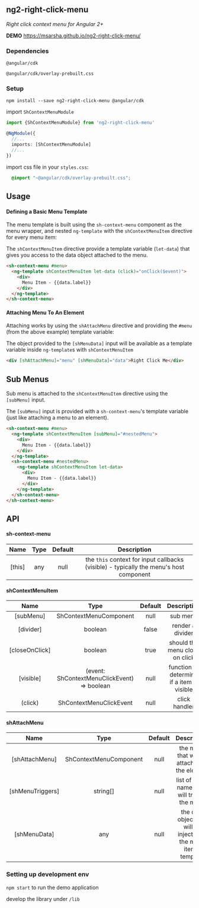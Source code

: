 ## ng2-right-click-menu
_Right click context menu for Angular 2+_

__DEMO__ https://msarsha.github.io/ng2-right-click-menu/

### Dependencies

`@angular/cdk`

`@angular/cdk/overlay-prebuilt.css`

### Setup

`npm install --save ng2-right-click-menu @angular/cdk`

import `ShContextMenuModule`

````typescript
import {ShContextMenuModule} from 'ng2-right-click-menu'

@NgModule({
  //...
  imports: [ShContextMenuModule]
  //...
})
````

import css file in your `styles.css`:

````css
  @import "~@angular/cdk/overlay-prebuilt.css";
````

## Usage

#### Defining a Basic Menu Template

The menu template is built using the `sh-context-menu` component as the menu wrapper,
and nested `ng-template` with the `shContextMenuItem` directive for every menu item:

The `shContextMenuItem` directive provide a template variable (`let-data`) that gives you access to the data object attached to the menu.

````html
<sh-context-menu #menu>
  <ng-template shContextMenuItem let-data (click)="onClick($event)">
    <div>
      Menu Item - {{data.label}}
    </div>
  </ng-template>
</sh-context-menu>
````

#### Attaching Menu To An Element

Attaching works by using the `shAttachMenu` directive and providing the `#menu` (from the above example) template variable:

The object provided to the `[shMenuData]` input will be available as a template variable inside `ng-template`s with `shContextMenuItem`

```html
<div [shAttachMenu]="menu" [shMenuData]="data">Right Click Me</div>
```

## Sub Menus

Sub menu is attached to the `shContextMenuItem` directive using the `[subMenu]` input.

The `[subMenu]` input is provided with a `sh-context-menu`'s template variable (just like attaching a menu to an element).

````html
<sh-context-menu #menu>
  <ng-template shContextMenuItem [subMenu]="#nestedMenu">
    <div>
      Menu Item - {{data.label}}
    </div>
  </ng-template>
  <sh-context-menu #nestedMenu>
    <ng-template shContextMenuItem let-data>
      <div>
        Menu Item - {{data.label}}
      </div>
    </ng-template>
  </sh-context-menu>
</sh-context-menu>
````

## API

#### sh-context-menu

Name | Type | Default | Description
:---:|:---:|:---:|:---:
[this]|any|null|the `this` context for input callbacks (visible) - typically the menu's host component

#### shContextMenuItem

Name | Type | Default | Description
:---:|:---:|:---:|:---:
[subMenu]|ShContextMenuComponent|null|sub menu
[divider]|boolean|false|render a divider
[closeOnClick]|boolean|true|should the menu close on click
[visible]|(event: ShContextMenuClickEvent) => boolean|null|function to determine if a item is visible
(click)|ShContextMenuClickEvent|null|click handler

#### shAttachMenu

Name | Type | Default | Description
:---:|:---:|:---:|:---:
[shAttachMenu]|ShContextMenuComponent|null|the menu that will be attached to the element
[shMenuTriggers]|string[]|null|list of event names that will trigger the menu
[shMenuData]|any|null|the data object that will be injected to the menu item's template

### Setting up development env

`npm start` to run the demo application

develop the library under `/lib`
